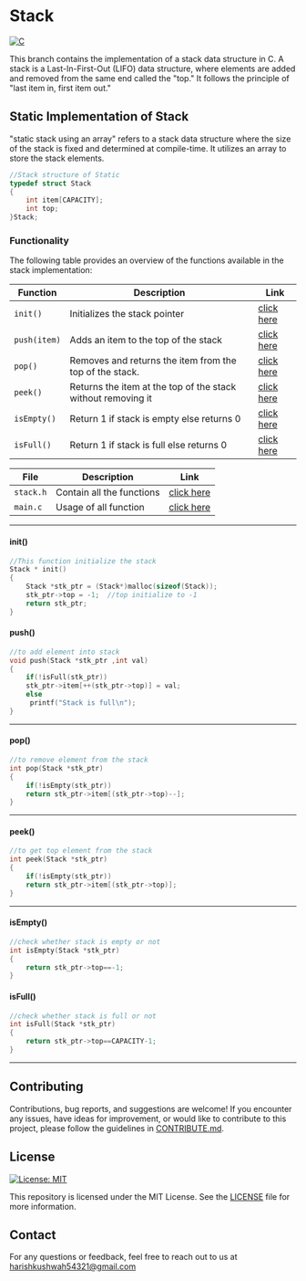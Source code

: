 # Stack
[![C](https://img.shields.io/badge/language-C-blue.svg)](https://en.wikipedia.org/wiki/C_(programming_language))

This branch contains the implementation of a stack data structure in C.
A stack is a Last-In-First-Out (LIFO) data structure, where elements are added and removed from the same end called the "top." It follows the principle of "last item in, first item out."


## Static Implementation of Stack
"static stack using an array" refers to a stack data structure where the size of the stack is fixed and determined at compile-time. It utilizes an array to store the stack elements.
```c
//Stack structure of Static 
typedef struct Stack
{
    int item[CAPACITY];
    int top;
}Stack;
```

### Functionality

The following table provides an overview of the functions available in the stack implementation:

| Function          | Description                                       |Link|
|-------------------|---------------------------------------------------|-----|
|`init()`| Initializes the stack pointer          |[click here](#init)|
|`push(item)`| Adds an item to the top of the stack           |[click here](#push)|
|`pop()`| Removes and returns the item from the top of the stack.|[click here](#pop)|
|`peek()`|Returns the item at the top of the stack without removing it|[click here](#peek)|
|`isEmpty()`|Return 1 if stack is empty else returns 0|[click here](#isempty)|
|`isFull()`|Return 1 if stack is full else returns 0|[click here](#isfull)|

| File         | Description                                       |Link|
|-------------------|---------------------------------------------------|-----|
| `stack.h`          | Contain all the functions  |[click here](src/stack.h) |
| `main.c`          | Usage of all function  |[click here](src/main.c) |

---

<a name="init"></a>
#### init()

```c
//This function initialize the stack
Stack * init()
{
    Stack *stk_ptr = (Stack*)malloc(sizeof(Stack));
    stk_ptr->top = -1;  //top initialize to -1
    return stk_ptr;
}

```
<a name="push"></a>
#### push()

```c
//to add element into stack
void push(Stack *stk_ptr ,int val)
{
    if(!isFull(stk_ptr))
    stk_ptr->item[++(stk_ptr->top)] = val;
    else
     printf("Stack is full\n");
}

```
---
<a name="pop"></a>
#### pop()

```c
//to remove element from the stack 
int pop(Stack *stk_ptr)
{
    if(!isEmpty(stk_ptr))
    return stk_ptr->item[(stk_ptr->top)--];
}
```
---

<a name="peek"></a>
#### peek()

```c
//to get top element from the stack 
int peek(Stack *stk_ptr)
{
    if(!isEmpty(stk_ptr))
    return stk_ptr->item[(stk_ptr->top)];
}
```
---
<a name="isempty"></a>
#### isEmpty()

```c
//check whether stack is empty or not
int isEmpty(Stack *stk_ptr)
{
    return stk_ptr->top==-1;
}
```
<a name ="isfull"></a>
#### isFull()
```c
//check whether stack is full or not
int isFull(Stack *stk_ptr)
{
    return stk_ptr->top==CAPACITY-1;
}
```
---

## Contributing

Contributions, bug reports, and suggestions are welcome! If you encounter any issues, have ideas for improvement, or would like to contribute to this project, please follow the guidelines in [CONTRIBUTE.md](https://github.com/Harish-Kushwah/Data-Structures-and-Algorithms-C/blob/Stack/contribute.md).

## License

[![License: MIT](https://img.shields.io/badge/License-MIT-green.svg)](https://opensource.org/licenses/MIT)

This repository is licensed under the MIT License. See the [LICENSE](LICENSE) file for more information.

## Contact
For any questions or feedback, feel free to reach out to us at harishkushwah54321@gmail.com

